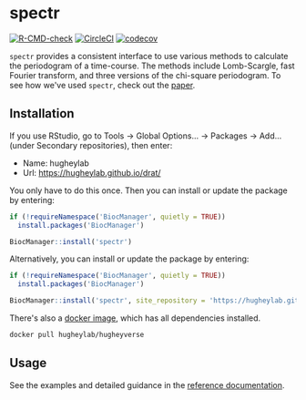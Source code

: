 # spectr

[![R-CMD-check](https://github.com/hugheylab/spectr/workflows/R-CMD-check/badge.svg)](https://github.com/hugheylab/spectr/actions)
[![CircleCI](https://circleci.com/gh/hugheylab/spectr.svg?style=shield)](https://circleci.com/gh/hugheylab/spectr)
[![codecov](https://codecov.io/gh/hugheylab/spectr/branch/master/graph/badge.svg)](https://codecov.io/gh/hugheylab/spectr)

`spectr` provides a consistent interface to use various methods to calculate the periodogram of a time-course. The methods include Lomb-Scargle, fast Fourier transform, and three versions of the chi-square periodogram. To see how we've used `spectr`, check out the [paper](https://doi.org/10.1371/journal.pcbi.1008567).

## Installation

If you use RStudio, go to Tools -> Global Options... -> Packages -> Add... (under Secondary repositories), then enter:

- Name: hugheylab
- Url: https://hugheylab.github.io/drat/

You only have to do this once. Then you can install or update the package by entering:

```R
if (!requireNamespace('BiocManager', quietly = TRUE))
  install.packages('BiocManager')

BiocManager::install('spectr')
```

Alternatively, you can install or update the package by entering:

```R
if (!requireNamespace('BiocManager', quietly = TRUE))
  install.packages('BiocManager')

BiocManager::install('spectr', site_repository = 'https://hugheylab.github.io/drat/')
```

There's also a [docker image](https://hub.docker.com/r/hugheylab/hugheyverse), which has all dependencies installed.

```bash
docker pull hugheylab/hugheyverse
```

## Usage

See the examples and detailed guidance in the [reference documentation](https://spectr.hugheylab.org/reference/index.html).
